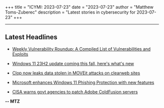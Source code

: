 +++
title = "ICYMI: 2023-07-23"
date = "2023-07-23"
author = "Matthew Toms-Zuberec"
description = "Latest stories in cybersecurity for 2023-07-23"
+++

---------------------------------------------------------------------------
## Latest Headlines
- [Weekly Vulnerability Roundup: A Compiled List of Vulnerabilities and Exploits](https://cybersecuritynews.com/weekly-vulnerability-roundup/)

- [Windows 11 23H2 update coming this fall, here's what's new](https://www.bleepingcomputer.com/news/microsoft/windows-11-23h2-update-coming-this-fall-heres-whats-new/)

- [Clop now leaks data stolen in MOVEit attacks on clearweb sites](https://www.bleepingcomputer.com/news/security/clop-now-leaks-data-stolen-in-moveit-attacks-on-clearweb-sites/)

- [Microsoft enhances Windows 11 Phishing Protection with new features](https://www.bleepingcomputer.com/news/microsoft/microsoft-enhances-windows-11-phishing-protection-with-new-features/)

- [CISA warns govt agencies to patch Adobe ColdFusion servers](https://www.bleepingcomputer.com/news/security/cisa-warns-govt-agencies-to-patch-adobe-coldfusion-servers/)

**-- MTZ**